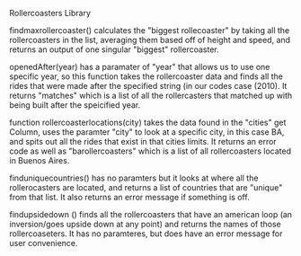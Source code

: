 Rollercoasters Library

findmaxrollercoaster() calculates the "biggest rollecoaster" by taking all the rollercoasters in the list, averaging them based off of height and speed, and returns an output of one singular "biggest" rollercoaster. 

openedAfter(year) has a paramater of "year" that allows us to use one specific year, so this function takes the rollercoaster data and finds all the rides that were made after the specified string (in our codes case (2010). It returns "matches" which is a list of all the rollercasters that matched up with being built after the speicified year.

function rollercoasterlocations(city) takes the data found in the "cities" get Column, uses the paramter "city" to look at a specific city, in this case BA, and spits out all the rides that exist in that cities limits. It returns an error code as well as "barollercoasters" which is a list of all rollercoasters located in Buenos Aires. 

finduniquecountries() has no paramters but it looks at where all the rollerocasters are located, and returns a list of countries that are "unique" from that list. It also returns an error message if something is off.

findupsidedown () finds all the rollercoasters that have an american loop (an inversion/goes upside down at any point) and returns the names of those rollercoaseters. It has no paramteres, but does have an error message for user convenience. 
